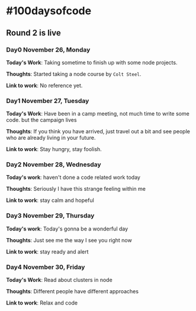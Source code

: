 # #100daysofcode

## Round 2 is live

### Day0 November 26, Monday

**Today's Work**: Taking sometime to finish up with some node projects.

**Thoughts**: Started taking a node course by `Colt Steel`.

**Link to work**: No reference yet.

### Day1 November 27, Tuesday 

**Today's Work**: Have been in a camp meeting, not much time to write some code. but the campaign lives

**Thoughts**: If you think you have arrived, just travel out a bit and see people who are already living in your future.

**Link to work**: Stay hungry, stay foolish.

### Day2 November 28, Wednesday 

**Today's work**: haven't done a code related work today

**Thoughts**: Seriously I have this strange feeling within me

**Link to  work**: stay calm and hopeful

### Day3 November 29, Thursday 

**Today's work**: Today's gonna be a wonderful day 

**Thoughts**: Just see me the way I see you right now

**Link to  work**: stay ready and alert

### Day4 November 30, Friday 

**Today's Work**: Read about clusters in node 

**Thoughts**: Different people have different approaches 

**Link to work**: Relax and code 
